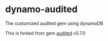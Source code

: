 # dynamo-audited
The customized audited gem using dynamoDB

This is forked from gem [audited](https://github.com/collectiveidea/audited) v5.7.0

